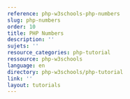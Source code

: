 ```yaml
---
reference: php-w3schools-php-numbers
slug: php-numbers
order: 10
title: PHP Numbers
description: ''
sujets: ''
resource_categories: php-tutorial
ressource: php-w3schools
language: en
directory: php-w3schools/php-tutorial
link: ''
layout: tutorials
---
```

